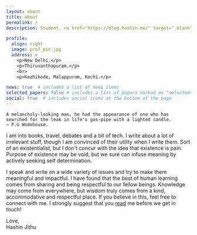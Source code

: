 ```yaml
---
layout: about
title: about
permalink: /
description: Student. <a href="https://blog.hashin.me/" target="_blank">Writer</a>. Thinker.

profile:
  align: right
  image: prof_pic.jpg
  address: >
    <p>New Delhi.</p>
    <p>Thiruvanthapuram.</p>
    <br>
    <p>Kozhikode, Malappuram, Kochi.</p>

news: true  # includes a list of news items
selected_papers: false # includes a list of papers marked as "selected={true}"
social: true  # includes social icons at the bottom of the page
---
```



`A melancholy-looking man, he had the appearance of one who has searched for the leak in life's gas-pipe with a lighted candle.`  
`~ P.G Wodehouse.`

I am into books, travel, debates and a bit of tech. I write about a lot of irrelevant stuff, though I am convinced of their utility when I write them. Sort of an existentialist, but I don't concur with the idea that existence is pain. Purpose of existence may be void, but we sure can infuse meaning by actively seeking self determination.

I speak and write on a wide variety of issues and try to make them meaningful and impactful. I have found that the best of human learning comes from sharing and being respectful to our fellow beings. Knowledge may come from everywhere, but wisdom truly comes from a kind, accommodative and respectful place. If you believe in this, feel free to connect with me. I strongly suggest that you <a href="https://blog.hashin.me/" target="_blank">read</a> me before we get in touch!

Love, <br>
Hashin Jithu

